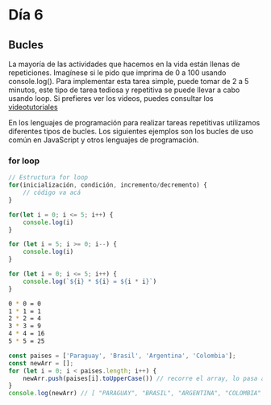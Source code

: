 # Día 6
## Bucles
La mayoría de las actividades que hacemos en la vida están llenas de repeticiones. Imagínese si le pido que imprima de 0 a 100 usando console.log(). Para implementar esta tarea simple, puede tomar de 2 a 5 minutos, este tipo de tarea tediosa y repetitiva se puede llevar a cabo usando loop. Si prefieres ver los videos, puedes consultar los [videotutoriales](https://www.youtube.com/channel/UCM4xOopkYiPwJqyKsSqL9mw)

En los lenguajes de programación para realizar tareas repetitivas utilizamos diferentes tipos de bucles. Los siguientes ejemplos son los bucles de uso común en JavaScript y otros lenguajes de programación.

### for loop

```js
// Estructura for loop
for(inicialización, condición, incremento/decremento) {
    // código va acá
}
```

```js
for(let i = 0; i <= 5; i++) {
    console.log(i)
}
```

```js
for (let i = 5; i >= 0; i--) {
    console.log(i)
}
```

```js
for (let i = 0; i <= 5; i++) {
    console.log(`${i} * ${i} = ${i * i}`)
}
```

```sh
0 * 0 = 0
1 * 1 = 1
2 * 2 = 4
3 * 3 = 9
4 * 4 = 16
5 * 5 = 25
```

```js
const paises = ['Paraguay', 'Brasil', 'Argentina', 'Colombia'];
const newArr = [];
for (let i = 0; i < paises.length; i++) {
    newArr.push(paises[i].toUpperCase()) // recorre el array, lo pasa a mayúsculas y lo pushea a newArr
}
console.log(newArr) // [ "PARAGUAY", "BRASIL", "ARGENTINA", "COLOMBIA" ]
```

